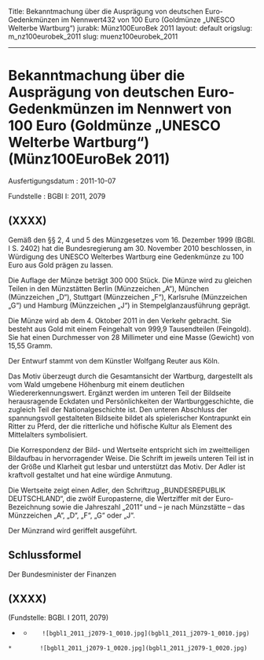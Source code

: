 Title: Bekanntmachung über die Ausprägung von deutschen Euro-Gedenkmünzen im Nennwert432
  von 100 Euro (Goldmünze „UNESCO Welterbe Wartburg“)
jurabk: Münz100EuroBek 2011
layout: default
origslug: m_nz100eurobek_2011
slug: muenz100eurobek_2011

---

# Bekanntmachung über die Ausprägung von deutschen Euro-Gedenkmünzen im Nennwert von 100 Euro (Goldmünze „UNESCO Welterbe Wartburg“) (Münz100EuroBek 2011)

Ausfertigungsdatum
:   2011-10-07

Fundstelle
:   BGBl I: 2011, 2079


## (XXXX)

Gemäß den §§ 2, 4 und 5 des Münzgesetzes vom 16. Dezember 1999 (BGBl.
I S. 2402) hat die Bundesregierung am 30. November 2010 beschlossen,
in Würdigung des UNESCO Welterbes Wartburg eine Gedenkmünze zu 100
Euro aus Gold prägen zu lassen.

Die Auflage der Münze beträgt 300 000 Stück. Die Münze wird zu
gleichen Teilen in den Münzstätten Berlin (Münzzeichen „A“), München
(Münzzeichen „D“), Stuttgart (Münzzeichen „F“), Karlsruhe (Münzzeichen
„G“) und Hamburg (Münzzeichen „J“) in Stempelglanzausführung geprägt.

Die Münze wird ab dem 4. Oktober 2011 in den Verkehr gebracht. Sie
besteht aus Gold mit einem Feingehalt von 999,9 Tausendteilen
(Feingold). Sie hat einen Durchmesser von 28 Millimeter und eine Masse
(Gewicht) von 15,55 Gramm.

Der Entwurf stammt von dem Künstler Wolfgang Reuter aus Köln.

Das Motiv überzeugt durch die Gesamtansicht der Wartburg, dargestellt
als vom Wald umgebene Höhenburg mit einem deutlichen
Wiedererkennungswert. Ergänzt werden im unteren Teil der Bildseite
herausragende Eckdaten und Persönlichkeiten der Wartburggeschichte,
die zugleich Teil der Nationalgeschichte ist. Den unteren Abschluss
der spannungsvoll gestalteten Bildseite bildet als spielerischer
Kontrapunkt ein Ritter zu Pferd, der die ritterliche und höfische
Kultur als Element des Mittelalters symbolisiert.

Die Korrespondenz der Bild- und Wertseite entspricht sich im
zweitteiligen              Bildaufbau in hervorragender Weise. Die
Schrift im jeweils unteren Teil ist in der Größe und Klarheit gut
lesbar und unterstützt das Motiv. Der Adler ist kraftvoll gestaltet
und hat eine würdige Anmutung.

Die Wertseite zeigt einen Adler, den Schriftzug „BUNDESREPUBLIK
DEUTSCHLAND“, die zwölf Europasterne, die Wertziffer mit der Euro-
Bezeichnung sowie die Jahreszahl „2011“ und – je nach Münzstätte – das
Münzzeichen „A“, „D“, „F“, „G“ oder „J“.

Der Münzrand wird geriffelt ausgeführt.


## Schlussformel

Der Bundesminister der Finanzen


## (XXXX)

(Fundstelle: BGBl. I 2011, 2079)


*    *        ![bgbl1_2011_j2079-1_0010.jpg](bgbl1_2011_j2079-1_0010.jpg)
    *        ![bgbl1_2011_j2079-1_0020.jpg](bgbl1_2011_j2079-1_0020.jpg)


